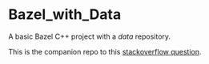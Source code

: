 # Bazel_with_Data
A basic Bazel C++ project with a *data* repository.

This is the companion repo to this [stackoverflow question](https://stackoverflow.com/questions/46100906/c-bazel-project-with-a-data-repository/46100907#46100907).